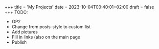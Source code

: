 +++
title = 'My Projects'
date = 2023-10-04T00:40:01+02:00
draft = false
+++
 TODO:
 * OP2
 * Change from posts-style to custom list
 * Add pictures
 * FIll in links (also on the main page
 * Publish
